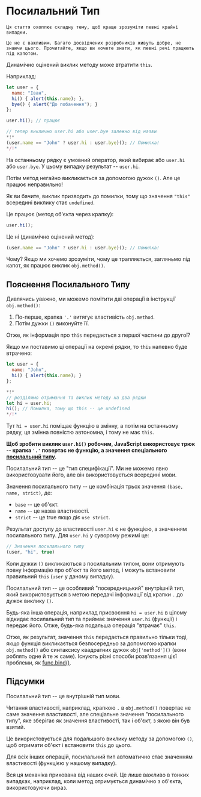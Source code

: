
# Посилальний Тип

```warn header="Поглиблений функціонал мови"
Ця стаття охоплює складну тему, щоб краще зрозуміти певні крайні випадки.

Це не є важливим. Багато досвідчених розробників живуть добре, не знаючи цього. Прочитайте, якщо ви хочете знати, як певні речі працюють під капотом.
```

Динамічно оцінений виклик методу може втратити `this`.

Наприклад:

```js run
let user = {
  name: "Іван",
  hi() { alert(this.name); },
  bye() { alert("До побачення"); }
};

user.hi(); // працює

// тепер викличмо user.hi або user.bye залежно від назви
*!*
(user.name == "John" ? user.hi : user.bye)(); // Помилка!
*/!*
```

На останньому рядку є умовний оператор, який вибирає або `user.hi` або `user.bye`. У цьому випадку результат -- `user.hi`.

Потім метод негайно викликається за допомогою дужок `()`. Але це працює неправильно!

Як ви бачите, виклик призводить до помилки, тому що значення `"this"` всередині виклику стає `undefined`.

Це працює (метод об'єкта через крапку):
```js
user.hi();
```

Це ні (динамічно оцінений метод):
```js
(user.name == "John" ? user.hi : user.bye)(); // Помилка!
```

Чому? Якщо ми хочемо зрозуміти, чому це трапляється, загляньмо під капот, як працює виклик `obj.method()`.

## Пояснення Посилального Типу

Дивлячись уважно, ми можемо помітити дві операції в інструкції `obj.method()`:

1. По-перше, крапка `'.'` витягує властивість `obj.method`.
2. Потім дужки `()` виконуйте її.

Отже, як інформація про `this` передається з першої частини до другої?

Якщо ми поставимо ці операції на окремі рядки, то `this` напевно буде втрачено:

```js run
let user = {
  name: "John",
  hi() { alert(this.name); }
};

*!*
// розділимо отримання та виклик методу на два рядки
let hi = user.hi;
hi(); // Помилка, тому що this -- це undefined
*/!*
```

Тут `hi = user.hi` поміщає функцію в змінну, а потім на останньому рядку, ця змінна повністю автономна, і тому не має `this`.

**Щоб зробити виклик `user.hi()` робочим, JavaScript використовує трюк -- крапка `'.'` повертає не функцію, а значення спеціального [посилальний типу](https://tc39.github.io/ecma262/#sec-reference-specification-type).**

Посилальний тип -- це "тип специфікації". Ми не можемо явно використовувати його, але він використовується всередині мови.

Значення посилального типу -- це комбінація трьох значення `(base, name, strict)`, де:

- `base` -- це об'єкт.
- `name` -- це назва властивості.
- `strict` -- це true якщо діє `use strict`.

Результат доступу до властивості `user.hi` є не функцією, а значенням посилального типу. Для `user.hi` у суворому режимі це:

```js
// Значення посилального типу
(user, "hi", true)
```

Коли дужки `()` викликаються з посилальним типом, вони отримують повну інформацію про об'єкт та його метод, і можуть встановити правильний `this` (`user` у даному випадку).

Посилальний тип -- це особливий "посередницький" внутрішній тип, який використовується з метою передачі інформації від крапки `.` до дужок виклику `()`.

Будь-яка інша операція, наприклад присвоєння `hi = user.hi` в цілому відкидає посилальний тип та приймає значення `user.hi` (функції) і передає його. Отже, будь-яка подальша операція "втрачає" `this`.

Отже, як результат, значення `this` передається правильно тільки тоді, якщо функція викликається безпосередньо за допомогою крапки `obj.method()` або синтаксису квадратних дужок `obj['method']()` (вони роблять одне й те ж саме). Існують різні способи розв'язання цієї проблеми, як [func.bind()](/bind#solution-2-bind).

## Підсумки

Посилальний тип -- це внутрішній тип мови.

Читання властивості, наприклад, крапкою `.` в `obj.method()` повертає не саме значення властивості, але спеціальне значення "посилального типу", яке зберігає як значення властивості, так і об'єкт, з якою він був взятий.

Це використовується для подальшого виклику методу за допомогою `()`, щоб отримати об'єкт і встановити `this` до цього.

Для всіх інших операцій, посилальний тип автоматично стає значенням властивості (функцією у нашому випадку).

Вся ця механіка прихована від наших очей. Це лише важливо в тонких випадках, наприклад, коли метод отримується динамічно з об'єкта, використовуючи вираз.
